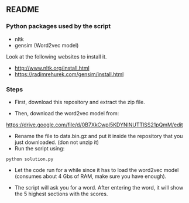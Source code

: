 README
------

### Python packages used by the script

   * nltk
   * gensim (Word2vec model)

Look at the following websites to install it.

   * http://www.nltk.org/install.html
   * https://radimrehurek.com/gensim/install.html


### Steps

- First, download this repository and extract the zip file.

- Then, download the word2vec model from:

https://drive.google.com/file/d/0B7XkCwpI5KDYNlNUTTlSS21pQmM/edit

- Rename the file to data.bin.gz and put it inside the repository that you just downloaded. (don not unzip it)
- Run the script using:

`python solution.py`

- Let the code run for a while since it has to load the word2vec model (consumes about 4 Gbs of RAM, make sure you have enough).

- The script will ask you for a word. After entering the word, it will show the 5 highest sections with the scores.
